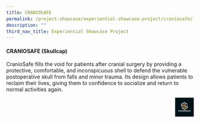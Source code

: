 ```yaml
---
title: CRANIOSAFE
permalink: /project-showcase/experiential-showcase-project/croniosafe/
description: ""
third_nav_title: Experiential Showcase Project
---
```

#### CRANIOSAFE (Skullcap)

CranioSafe fills the void for patients after cranial surgery by providing a protective, comfortable, and inconspicuous shell to defend the vulnerable postoperative skull from falls and minor trauma. Its design allows patients to reclaim their lives, giving them to confidence to socialize and return to normal activities again.

<img style="width:10%" src="/images/Experiential%20Showcases/CANIOSAFE/headgear%20logo.png" align="right">